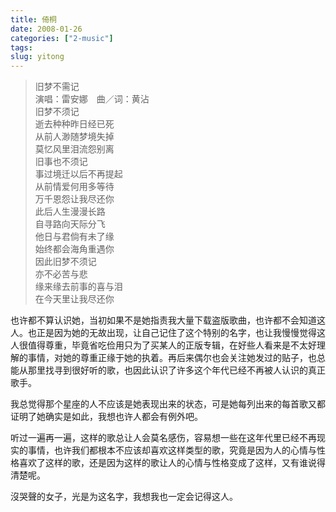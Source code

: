 ```yaml
---
title: 倚桐
date: 2008-01-26
categories: ["2-music"]
tags: 
slug: yitong
---
```


> 旧梦不需记  
> 演唱：雷安娜　曲／词：黄沾  
旧梦不须记  
逝去种种昨日经已死  
从前人渺随梦境失掉  
莫忆风里泪流怨别离  
旧事也不须记  
事过境迁以后不再提起  
从前情爱何用多等待  
万千恩怨让我尽还你  
此后人生漫漫长路  
自寻路向天际分飞  
他日与君倘有未了缘  
始终都会海角重遇你  
因此旧梦不须记  
亦不必苦与悲  
缘来缘去前事的喜与泪  
在今天里让我尽还你

也许都不算认识她，当初如果不是她指责我大量下载盗版歌曲，也许都不会知道这人。也正是因为她的无故出现，让自己记住了这个特别的名字，也让我慢慢觉得这人很值得尊重，毕竟省吃俭用只为了买某人的正版专辑，在好些人看来是不太好理解的事情，对她的尊重正缘于她的执着。再后来偶尔也会关注她发过的贴子，也总能从那里找寻到很好听的歌，也因此认识了许多这个年代已经不再被人认识的真正歌手。

我总觉得那个星座的人不应该是她表现出来的状态，可是她每列出来的每首歌又都证明了她确实是如此，我想也许人都会有例外吧。

听过一遍再一遍，这样的歌总让人会莫名感伤，容易想一些在这年代里已经不再现实的事情，也许我们都根本不应该却喜欢这样类型的歌，究竟是因为人的心情与性格喜欢了这样的歌，还是因为这样的歌让人的心情与性格变成了这样，又有谁说得清楚呢。

沒哭聲的女子，光是为这名字，我想我也一定会记得这人。
